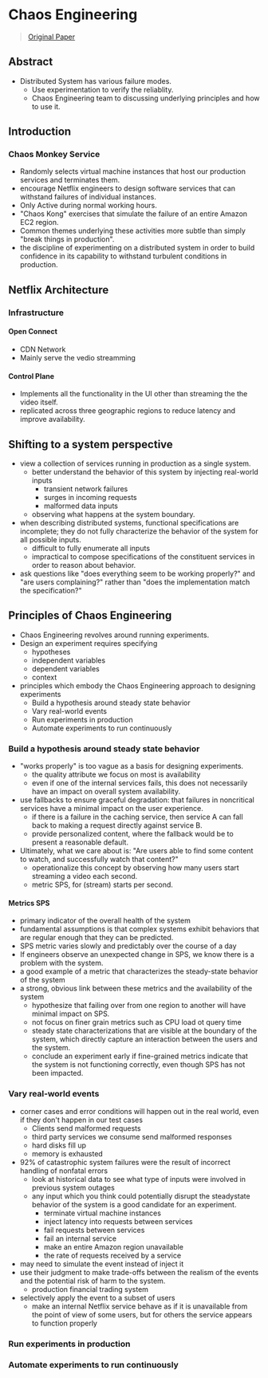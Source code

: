 # Chaos Engineering

> [Original Paper](https://arxiv.org/pdf/1702.05843.pdf)


## Abstract
- Distributed System has various failure modes.
  - Use experimentation to verify the reliablity.
  - Chaos Engineering team to discussing underlying principles and how to use it.

## Introduction
### Chaos Monkey Service
- Randomly selects virtual machine instances that host our production services and terminates them.
- encourage Netflix engineers to design software services that can withstand failures of individual instances.
- Only Active during normal working hours.
- "Chaos Kong" exercises that simulate the failure of an entire Amazon EC2 region.
- Common themes underlying these activities more subtle than simply "break things in production".
- the discipline of experimenting on a distributed system in order to build confidence in its capability to withstand turbulent conditions in production.

## Netflix Architecture
### Infrastructure
#### Open Connect
- CDN Network
- Mainly serve the vedio streamming

#### Control Plane
- Implements all the functionality in the UI other than streaming the the video itself.
- replicated across three geographic regions to reduce latency and improve availability. 

## Shifting to a system perspective
- view a collection of services running in production as a single system.
  - better understand the behavior of this system by injecting real-world inputs
    - transient network failures
    - surges in incoming requests
    - malformed data inputs
  - observing what happens at the system boundary.
- when describing distributed systems, functional specifications are incomplete; they
do not fully characterize the behavior of the system for all possible inputs.
  - difficult to fully enumerate all inputs
  - impractical to compose specifications of the constituent services in order to reason about behavior.
- ask questions like "does everything seem to be working properly?" and "are users complaining?" rather than "does the implementation match the specification?"

## Principles of Chaos Engineering
- Chaos Engineering revolves around running experiments.
- Design an experiment requires specifying
  - hypotheses
  - independent variables
  - dependent variables
  - context
- principles which embody the Chaos Engineering approach to designing experiments
  - Build a hypothesis around steady state behavior
  - Vary real-world events
  - Run experiments in production
  - Automate experiments to run continuously

### Build a hypothesis around steady state behavior
- "works properly" is too vague as a basis for designing experiments.
  - the quality attribute we focus on most is availability
  - even if one of the internal services fails, this does not necessarily have an impact on overall system availability.
- use fallbacks to ensure graceful degradation: that failures in non­critical services
have a minimal impact on the user experience.
  - if there is a failure in the caching service, then service A can fall back to making a request directly against service B.
  - provide personalized content, where the fallback would be to present a reasonable default.
- Ultimately, what we care about is: "Are users able to find some content to watch, and
successfully watch that content?"
  - operationalize this concept by observing how many users start streaming a video each second.
  - metric SPS, for (stream) starts per second.

#### Metrics SPS
-  primary indicator of the overall health of the system
-  fundamental assumptions is that complex systems exhibit behaviors that are regular enough that they can be predicted.
  - SPS metric varies slowly and predictably over the course of a day
  - If engineers observe an unexpected change in SPS, we know there is a problem with the system.
- a good example of a metric that characterizes the steady-state behavior of the system
- a strong, obvious link between these metrics and the availability of the system
  - hypothesize that failing over from one region to another will have minimal impact on SPS.
  - not focus on finer grain metrics such as CPU load ot query time 
  - steady state characterizations that are visible at the boundary of the system, which directly capture an interaction between the users and the system.
  - conclude an experiment early if fine-grained metrics indicate that the system is not functioning correctly, even though SPS has not been impacted.

### Vary real‐world events
- corner cases and error conditions will happen out in the real world, even if they don't happen in our test cases
  - Clients send malformed requests
  - third party services we consume send malformed responses
  - hard disks fill up
  - memory is exhausted
- 92% of catastrophic system failures were the result of incorrect handling of non­fatal errors
  - look at historical data to see what type of inputs were involved in previous system outages
  - any input which you think could potentially disrupt the steady­state behavior of the system is a good candidate for an experiment.
    - terminate virtual machine instances
    - inject latency into requests between services
    - fail requests between services
    - fail an internal service
    - make an entire Amazon region unavailable
    - the rate of requests received by a service
- may need to simulate the event instead of inject it
- use their judgment to make trade-offs between the realism of the events and the potential risk of harm to the system.
  - production financial trading system
- selectively apply the event to a subset of users
  - make an internal Netflix service behave as if it is unavailable from the point of view of some users, but for others the service appears to function properly


### Run experiments in production
### Automate experiments to run continuously

